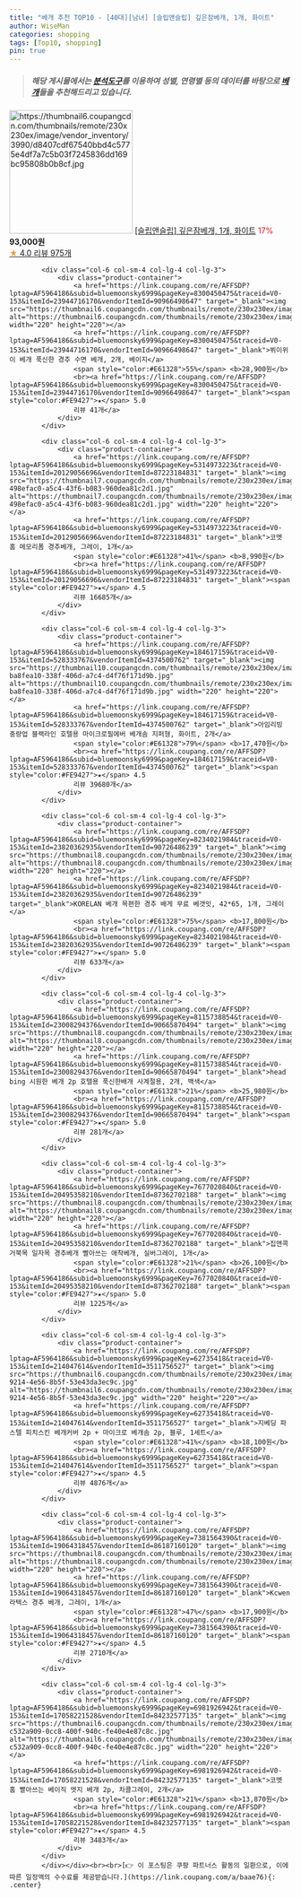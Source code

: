 ```yaml
---
title: "베개 추천 TOP10 - [40대][남녀] [슬립앤슬립] 깊은잠베개, 1개, 화이트"
author: WiseMan
categories: shopping
tags: [Top10, shopping]
pin: true
---
```


> ##### 해당 게시물에서는 [**분석도구**](https://itemscout.io/)를 이용하여 **성별**, **연령별** 등의 데이터를 바탕으로 [**베개**](https://link.coupang.com/a/baae76)들을 추천해드리고 있습니다.
<div class="container"><div class="row">
            <div class="col-6 col-sm-4 col-lg-4 col-lg-3">
                <div class="product-container">
                    <a href="https://link.coupang.com/re/AFFSDP?lptag=AF5964186&subid=bluemoonsky6999&pageKey=7989535570&traceid=V0-153&itemId=22206143808&vendorItemId=89625752062" target="_blank"><img src="https://thumbnail6.coupangcdn.com/thumbnails/remote/230x230ex/image/vendor_inventory/3990/d8407cdf67540bbd4c5775e4df7a7c5b03f7245836dd169bc95808b0b8cf.jpg" alt="https://thumbnail6.coupangcdn.com/thumbnails/remote/230x230ex/image/vendor_inventory/3990/d8407cdf67540bbd4c5775e4df7a7c5b03f7245836dd169bc95808b0b8cf.jpg" width="220" height="220"></a>
                    <a href="https://link.coupang.com/re/AFFSDP?lptag=AF5964186&subid=bluemoonsky6999&pageKey=7989535570&traceid=V0-153&itemId=22206143808&vendorItemId=89625752062" target="_blank">[슬립앤슬립] 깊은잠베개, 1개, 화이트</a>
                    <span style="color:#E61328">17%</span> <b>93,000원</b>
                    <br><a href="https://link.coupang.com/re/AFFSDP?lptag=AF5964186&subid=bluemoonsky6999&pageKey=7989535570&traceid=V0-153&itemId=22206143808&vendorItemId=89625752062" target="_blank"><span style="color:#FE9427">★</span> 4.0
                    리뷰 975개</a>
                </div>
            </div>
            
            <div class="col-6 col-sm-4 col-lg-4 col-lg-3">
                <div class="product-container">
                    <a href="https://link.coupang.com/re/AFFSDP?lptag=AF5964186&subid=bluemoonsky6999&pageKey=8300450475&traceid=V0-153&itemId=23944716170&vendorItemId=90966498647" target="_blank"><img src="https://thumbnail6.coupangcdn.com/thumbnails/remote/230x230ex/image/vendor_inventory/1377/889312cf739d8a0e13aa0b4ae3525ae245dc082b8238b30482327c83c776.jpg" alt="https://thumbnail6.coupangcdn.com/thumbnails/remote/230x230ex/image/vendor_inventory/1377/889312cf739d8a0e13aa0b4ae3525ae245dc082b8238b30482327c83c776.jpg" width="220" height="220"></a>
                    <a href="https://link.coupang.com/re/AFFSDP?lptag=AF5964186&subid=bluemoonsky6999&pageKey=8300450475&traceid=V0-153&itemId=23944716170&vendorItemId=90966498647" target="_blank">뷔이위이 베개 푹신한 경추 수면 베개, 2개, 베이지</a>
                    <span style="color:#E61328">55%</span> <b>28,900원</b>
                    <br><a href="https://link.coupang.com/re/AFFSDP?lptag=AF5964186&subid=bluemoonsky6999&pageKey=8300450475&traceid=V0-153&itemId=23944716170&vendorItemId=90966498647" target="_blank"><span style="color:#FE9427">★</span> 5.0
                    리뷰 41개</a>
                </div>
            </div>
            
            <div class="col-6 col-sm-4 col-lg-4 col-lg-3">
                <div class="product-container">
                    <a href="https://link.coupang.com/re/AFFSDP?lptag=AF5964186&subid=bluemoonsky6999&pageKey=5314973223&traceid=V0-153&itemId=20129056696&vendorItemId=87223184831" target="_blank"><img src="https://thumbnail7.coupangcdn.com/thumbnails/remote/230x230ex/image/retail/images/624397492515072-498efac0-a5c4-43f6-b083-960dea81c2d1.jpg" alt="https://thumbnail7.coupangcdn.com/thumbnails/remote/230x230ex/image/retail/images/624397492515072-498efac0-a5c4-43f6-b083-960dea81c2d1.jpg" width="220" height="220"></a>
                    <a href="https://link.coupang.com/re/AFFSDP?lptag=AF5964186&subid=bluemoonsky6999&pageKey=5314973223&traceid=V0-153&itemId=20129056696&vendorItemId=87223184831" target="_blank">코멧 홈 메모리폼 경추베개, 그레이, 1개</a>
                    <span style="color:#E61328">41%</span> <b>8,990원</b>
                    <br><a href="https://link.coupang.com/re/AFFSDP?lptag=AF5964186&subid=bluemoonsky6999&pageKey=5314973223&traceid=V0-153&itemId=20129056696&vendorItemId=87223184831" target="_blank"><span style="color:#FE9427">★</span> 4.5
                    리뷰 16685개</a>
                </div>
            </div>
            
            <div class="col-6 col-sm-4 col-lg-4 col-lg-3">
                <div class="product-container">
                    <a href="https://link.coupang.com/re/AFFSDP?lptag=AF5964186&subid=bluemoonsky6999&pageKey=184617159&traceid=V0-153&itemId=528333767&vendorItemId=4374500762" target="_blank"><img src="https://thumbnail10.coupangcdn.com/thumbnails/remote/230x230ex/image/retail/images/3753899275254625-ba8fea10-338f-406d-a7c4-d4f76f171d9b.jpg" alt="https://thumbnail10.coupangcdn.com/thumbnails/remote/230x230ex/image/retail/images/3753899275254625-ba8fea10-338f-406d-a7c4-d4f76f171d9b.jpg" width="220" height="220"></a>
                    <a href="https://link.coupang.com/re/AFFSDP?lptag=AF5964186&subid=bluemoonsky6999&pageKey=184617159&traceid=V0-153&itemId=528333767&vendorItemId=4374500762" target="_blank">아임리빙 중량업 블랙라인 호텔용 마이크로필에버 베개솜 지퍼형, 화이트, 2개</a>
                    <span style="color:#E61328">79%</span> <b>17,470원</b>
                    <br><a href="https://link.coupang.com/re/AFFSDP?lptag=AF5964186&subid=bluemoonsky6999&pageKey=184617159&traceid=V0-153&itemId=528333767&vendorItemId=4374500762" target="_blank"><span style="color:#FE9427">★</span> 4.5
                    리뷰 39680개</a>
                </div>
            </div>
            
            <div class="col-6 col-sm-4 col-lg-4 col-lg-3">
                <div class="product-container">
                    <a href="https://link.coupang.com/re/AFFSDP?lptag=AF5964186&subid=bluemoonsky6999&pageKey=8234021984&traceid=V0-153&itemId=23820362935&vendorItemId=90726486239" target="_blank"><img src="https://thumbnail8.coupangcdn.com/thumbnails/remote/230x230ex/image/vendor_inventory/8843/27e63fb0a9c8847e442d36e3c910eec5e707aae31720c7414d0e5a65c768.jpg" alt="https://thumbnail8.coupangcdn.com/thumbnails/remote/230x230ex/image/vendor_inventory/8843/27e63fb0a9c8847e442d36e3c910eec5e707aae31720c7414d0e5a65c768.jpg" width="220" height="220"></a>
                    <a href="https://link.coupang.com/re/AFFSDP?lptag=AF5964186&subid=bluemoonsky6999&pageKey=8234021984&traceid=V0-153&itemId=23820362935&vendorItemId=90726486239" target="_blank">KORELAN 베개 목편한 경추 배게 무료 베갯잇, 42*65, 1개, 그레이</a>
                    <span style="color:#E61328">75%</span> <b>17,800원</b>
                    <br><a href="https://link.coupang.com/re/AFFSDP?lptag=AF5964186&subid=bluemoonsky6999&pageKey=8234021984&traceid=V0-153&itemId=23820362935&vendorItemId=90726486239" target="_blank"><span style="color:#FE9427">★</span> 5.0
                    리뷰 633개</a>
                </div>
            </div>
            
            <div class="col-6 col-sm-4 col-lg-4 col-lg-3">
                <div class="product-container">
                    <a href="https://link.coupang.com/re/AFFSDP?lptag=AF5964186&subid=bluemoonsky6999&pageKey=8115738854&traceid=V0-153&itemId=23008294376&vendorItemId=90665870494" target="_blank"><img src="https://thumbnail8.coupangcdn.com/thumbnails/remote/230x230ex/image/vendor_inventory/f5de/824aa23e3ee7f0ad7cad5d0dd3476a901f7300360997393a3614b1862e37.jpg" alt="https://thumbnail8.coupangcdn.com/thumbnails/remote/230x230ex/image/vendor_inventory/f5de/824aa23e3ee7f0ad7cad5d0dd3476a901f7300360997393a3614b1862e37.jpg" width="220" height="220"></a>
                    <a href="https://link.coupang.com/re/AFFSDP?lptag=AF5964186&subid=bluemoonsky6999&pageKey=8115738854&traceid=V0-153&itemId=23008294376&vendorItemId=90665870494" target="_blank">head bing 시원한 베개 2p 호텔용 푹신한배개 사계절용, 2개, 백색</a>
                    <span style="color:#E61328">21%</span> <b>25,980원</b>
                    <br><a href="https://link.coupang.com/re/AFFSDP?lptag=AF5964186&subid=bluemoonsky6999&pageKey=8115738854&traceid=V0-153&itemId=23008294376&vendorItemId=90665870494" target="_blank"><span style="color:#FE9427">★</span> 5.0
                    리뷰 281개</a>
                </div>
            </div>
            
            <div class="col-6 col-sm-4 col-lg-4 col-lg-3">
                <div class="product-container">
                    <a href="https://link.coupang.com/re/AFFSDP?lptag=AF5964186&subid=bluemoonsky6999&pageKey=7677020840&traceid=V0-153&itemId=20495358210&vendorItemId=87362702188" target="_blank"><img src="https://thumbnail8.coupangcdn.com/thumbnails/remote/230x230ex/image/0820_amir_esrgan_inf80k_batch_0_max3k/df27/50c255431b96ba5a5f8151c567f099e7b7f2abfcd79128a218b8da05c5e9.jpg" alt="https://thumbnail8.coupangcdn.com/thumbnails/remote/230x230ex/image/0820_amir_esrgan_inf80k_batch_0_max3k/df27/50c255431b96ba5a5f8151c567f099e7b7f2abfcd79128a218b8da05c5e9.jpg" width="220" height="220"></a>
                    <a href="https://link.coupang.com/re/AFFSDP?lptag=AF5964186&subid=bluemoonsky6999&pageKey=7677020840&traceid=V0-153&itemId=20495358210&vendorItemId=87362702188" target="_blank">집앤콕 거북목 일자목 경추베개 빨아쓰는 애착베개, 실버그레이, 1개</a>
                    <span style="color:#E61328">21%</span> <b>26,100원</b>
                    <br><a href="https://link.coupang.com/re/AFFSDP?lptag=AF5964186&subid=bluemoonsky6999&pageKey=7677020840&traceid=V0-153&itemId=20495358210&vendorItemId=87362702188" target="_blank"><span style="color:#FE9427">★</span> 5.0
                    리뷰 1225개</a>
                </div>
            </div>
            
            <div class="col-6 col-sm-4 col-lg-4 col-lg-3">
                <div class="product-container">
                    <a href="https://link.coupang.com/re/AFFSDP?lptag=AF5964186&subid=bluemoonsky6999&pageKey=62735418&traceid=V0-153&itemId=214047614&vendorItemId=3511756527" target="_blank"><img src="https://thumbnail6.coupangcdn.com/thumbnails/remote/230x230ex/image/retail/images/2018/01/26/15/8/553dde29-9214-4e56-8b5f-53e43da3ec9c.jpg" alt="https://thumbnail6.coupangcdn.com/thumbnails/remote/230x230ex/image/retail/images/2018/01/26/15/8/553dde29-9214-4e56-8b5f-53e43da3ec9c.jpg" width="220" height="220"></a>
                    <a href="https://link.coupang.com/re/AFFSDP?lptag=AF5964186&subid=bluemoonsky6999&pageKey=62735418&traceid=V0-153&itemId=214047614&vendorItemId=3511756527" target="_blank">지베딩 파스텔 피치스킨 베개커버 2p + 마이크로 베개솜 2p, 블루, 1세트</a>
                    <span style="color:#E61328">41%</span> <b>18,100원</b>
                    <br><a href="https://link.coupang.com/re/AFFSDP?lptag=AF5964186&subid=bluemoonsky6999&pageKey=62735418&traceid=V0-153&itemId=214047614&vendorItemId=3511756527" target="_blank"><span style="color:#FE9427">★</span> 4.5
                    리뷰 4876개</a>
                </div>
            </div>
            
            <div class="col-6 col-sm-4 col-lg-4 col-lg-3">
                <div class="product-container">
                    <a href="https://link.coupang.com/re/AFFSDP?lptag=AF5964186&subid=bluemoonsky6999&pageKey=7381564390&traceid=V0-153&itemId=19064318457&vendorItemId=86187160120" target="_blank"><img src="https://thumbnail8.coupangcdn.com/thumbnails/remote/230x230ex/image/vendor_inventory/dc6a/a16f2a17e02fd419f8e26933944aaae47dbf31fdca0fcde8052b8a174975.jpg" alt="https://thumbnail8.coupangcdn.com/thumbnails/remote/230x230ex/image/vendor_inventory/dc6a/a16f2a17e02fd419f8e26933944aaae47dbf31fdca0fcde8052b8a174975.jpg" width="220" height="220"></a>
                    <a href="https://link.coupang.com/re/AFFSDP?lptag=AF5964186&subid=bluemoonsky6999&pageKey=7381564390&traceid=V0-153&itemId=19064318457&vendorItemId=86187160120" target="_blank">Kcwen 라텍스 경추 베개, 그레이, 1개</a>
                    <span style="color:#E61328">47%</span> <b>17,900원</b>
                    <br><a href="https://link.coupang.com/re/AFFSDP?lptag=AF5964186&subid=bluemoonsky6999&pageKey=7381564390&traceid=V0-153&itemId=19064318457&vendorItemId=86187160120" target="_blank"><span style="color:#FE9427">★</span> 4.5
                    리뷰 2710개</a>
                </div>
            </div>
            
            <div class="col-6 col-sm-4 col-lg-4 col-lg-3">
                <div class="product-container">
                    <a href="https://link.coupang.com/re/AFFSDP?lptag=AF5964186&subid=bluemoonsky6999&pageKey=6981926942&traceid=V0-153&itemId=17058221528&vendorItemId=84232577135" target="_blank"><img src="https://thumbnail6.coupangcdn.com/thumbnails/remote/230x230ex/image/retail/images/2021083757364982-c532a909-0cc8-400f-940c-fe40e4e87c8c.jpg" alt="https://thumbnail6.coupangcdn.com/thumbnails/remote/230x230ex/image/retail/images/2021083757364982-c532a909-0cc8-400f-940c-fe40e4e87c8c.jpg" width="220" height="220"></a>
                    <a href="https://link.coupang.com/re/AFFSDP?lptag=AF5964186&subid=bluemoonsky6999&pageKey=6981926942&traceid=V0-153&itemId=17058221528&vendorItemId=84232577135" target="_blank">코멧 홈 빨아쓰는 베이직 엣지 베개 2p, 차콜그레이, 2개</a>
                    <span style="color:#E61328">21%</span> <b>13,870원</b>
                    <br><a href="https://link.coupang.com/re/AFFSDP?lptag=AF5964186&subid=bluemoonsky6999&pageKey=6981926942&traceid=V0-153&itemId=17058221528&vendorItemId=84232577135" target="_blank"><span style="color:#FE9427">★</span> 4.5
                    리뷰 3483개</a>
                </div>
            </div>
            </div></div><br><br>[👉 이 포스팅은 쿠팡 파트너스 활동의 일환으로, 이에 따른 일정액의 수수료를 제공받습니다.](https://link.coupang.com/a/baae76){: .center}